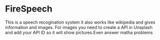 # FireSpeech
This is a speech recogination system it also works like wikipedia and gives information and images. For images you need to create a API in Unsplash and add your API ID so it will show pictures.Even answer matha problems
